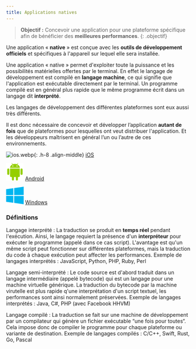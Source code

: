 ```yaml
---
title: Applications natives
---
```


> **Objectif :** Concevoir une application pour une plateforme spécifique afin de bénéficier des **meilleures performances**.
{: .objectif}

Une application « **native** » est conçue avec les **outils de développement officiels** et spécifiques à l'appareil sur lequel elle sera installée.

Une application « native » permet d'exploiter toute la puissance et les possibilités matérielles offertes par le terminal. En effet le langage de développement est compilé en **langage machine**, ce qui signifie que l'application est exécutable directement par le terminal. Un programme compilé est en général plus rapide que le même programme écrit dans un langage dit **interprété**.

Les langages de développement des différentes plateformes sont eux aussi très différents.

Il est donc nécessaire de concevoir et développer l’application **autant de fois** que de plateformes pour lesquelles ont veut distribuer l'application. Et les développeurs maîtrisent en général l’un ou l’autre de ces environnements.

![ios.webp](){: .h-8 .align-middle} [iOS](ios)

<img src="android.png" class="h-8 align-middle"> [Android](android)

<img src="windows.png" class="h-8 align-middle"> [Windows](windows)

### Définitions

Langage interprété
: La traduction se produit en **temps réel** pendant l'exécution. Ainsi, le langage requiert la présence d'un **interpréteur** pour exécuter le programme (appelé dans ce cas script). L'avantage est qu'un même script peut fonctionner sur différentes plateformes, mais la traduction du code à chaque exécution peut affecter les performances. Exemple de langages interprétés : JavaScript, Python, PHP, Ruby, Perl

Langage semi-interprété
: Le code source est d'abord traduit dans un langage intermédiaire (appelé bytecode) qui est un langage pour une machine virtuelle générique. La traduction du bytecode par la machine virutelle est plus rapide q'une interprétation d'un script textuel, les performances sont ainsi normalement préservées.
Exemple de langages interprétés : Java, C#, PHP (avec Facebook HHVM)

Langage compilé
: La traduction se fait sur une machine de développement par un compilateur qui génère un fichier exécutable “une fois pour toutes“. Cela impose donc de compiler le programme pour chaque plateforme ou variante de destination.
Exemple de langages compilés : C/C++, Swift, Rust, Go, Pascal
